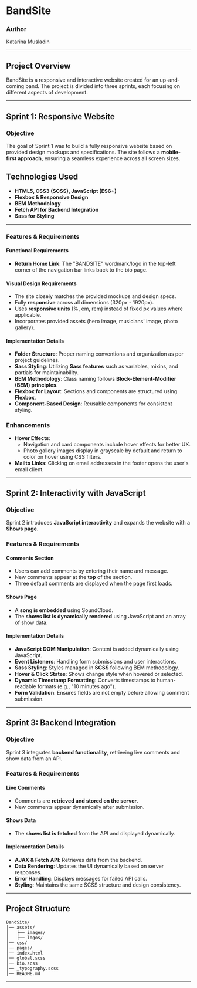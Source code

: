 # BandSite

### Author
Katarina Musladin

---

## Project Overview
BandSite is a responsive and interactive website created for an up-and-coming band. The project is divided into three sprints, each focusing on different aspects of development.

---

## Sprint 1: Responsive Website

### Objective
The goal of Sprint 1 was to build a fully responsive website based on provided design mockups and specifications. The site follows a **mobile-first approach**, ensuring a seamless experience across all screen sizes.


## Technologies Used
- **HTML5, CSS3 (SCSS), JavaScript (ES6+)**
- **Flexbox & Responsive Design**
- **BEM Methodology**
- **Fetch API for Backend Integration**
- **Sass for Styling**

---

### Features & Requirements

#### Functional Requirements
- **Return Home Link**: The "BANDSITE" wordmark/logo in the top-left corner of the navigation bar links back to the bio page.

#### Visual Design Requirements
- The site closely matches the provided mockups and design specs.
- Fully **responsive** across all dimensions (320px - 1920px).
- Uses **responsive units** (%, em, rem) instead of fixed px values where applicable.
- Incorporates provided assets (hero image, musicians' image, photo gallery).

#### Implementation Details
- **Folder Structure**: Proper naming conventions and organization as per project guidelines.
- **Sass Styling**: Utilizing **Sass features** such as variables, mixins, and partials for maintainability.
- **BEM Methodology**: Class naming follows **Block-Element-Modifier (BEM) principles**.
- **Flexbox for Layout**: Sections and components are structured using **Flexbox**.
- **Component-Based Design**: Reusable components for consistent styling.

### Enhancements
- **Hover Effects**: 
  - Navigation and card components include hover effects for better UX.
  - Photo gallery images display in grayscale by default and return to color on hover using CSS filters.
- **Mailto Links**: Clicking on email addresses in the footer opens the user's email client.

---

## Sprint 2: Interactivity with JavaScript

### Objective
Sprint 2 introduces **JavaScript interactivity** and expands the website with a **Shows page**.

### Features & Requirements

#### Comments Section
- Users can add comments by entering their name and message.
- New comments appear at the **top** of the section.
- Three default comments are displayed when the page first loads.

#### Shows Page
- A **song is embedded** using SoundCloud.
- The **shows list is dynamically rendered** using JavaScript and an array of show data.

#### Implementation Details
- **JavaScript DOM Manipulation**: Content is added dynamically using JavaScript.
- **Event Listeners**: Handling form submissions and user interactions.
- **Sass Styling**: Styles managed in **SCSS** following BEM methodology.
- **Hover & Click States**: Shows change style when hovered or selected.
- **Dynamic Timestamp Formatting**: Converts timestamps to human-readable formats (e.g., "10 minutes ago").
- **Form Validation**: Ensures fields are not empty before allowing comment submission.

---

## Sprint 3: Backend Integration

### Objective
Sprint 3 integrates **backend functionality**, retrieving live comments and show data from an API.

### Features & Requirements

#### Live Comments
- Comments are **retrieved and stored on the server**.
- New comments appear dynamically after submission.

#### Shows Data
- The **shows list is fetched** from the API and displayed dynamically.

#### Implementation Details
- **AJAX & Fetch API**: Retrieves data from the backend.
- **Data Rendering**: Updates the UI dynamically based on server responses.
- **Error Handling**: Displays messages for failed API calls.
- **Styling**: Maintains the same SCSS structure and design consistency.

---

## Project Structure
```
BandSite/
│── assets/
│   ├── images/
│   ├── logos/
│── css/
│── pages/
│── index.html
│── global.scss
│── bio.scss
│── _typography.scss
│── README.md
```

---






